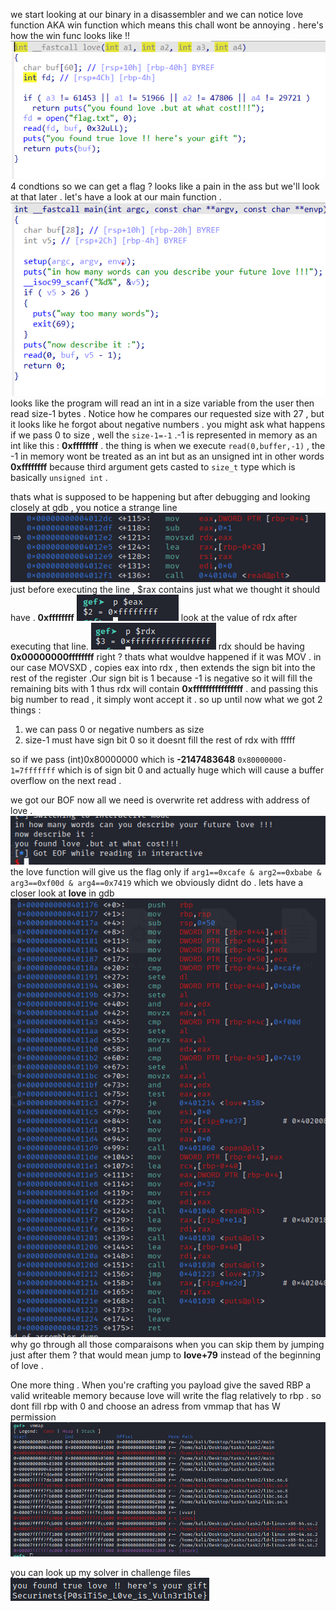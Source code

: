 we start looking at our binary in a disassembler and we can notice love function AKA win function which means this chall wont be annoying . 
here's how the win func looks like !!
![win](/img/1/win.png)
4 condtions so we can get a flag ? looks like a pain in the ass but we'll look at that later . 
let's have a look at our main function . 
![main](/img/1/main.png)
looks like the program will read an int in a size variable from the user then read size-1 bytes . Notice how he compares our requested size with 27 , but it looks like he forgot about negative numbers . you might ask what happens if we pass 0 to size , well the ```size-1=-1``` .-1 is represented in memory as an int like this : **0xffffffff** . the thing is when we execute ```read(0,buffer,-1)``` , the -1 in memory wont be treated as an int but as an unsigned int in other words **0xffffffff** because third argument gets casted to ```size_t``` type which is basically ```unsigned int``` . 

thats what is supposed to be happening but after debugging and looking closely at gdb , you notice a strange line  
![movsxd](/img/1/movsxd.png) 
just before executing the line , $rax contains just what we thought it should have . **0xffffffff**
![eax](/img/1/eax.png)
look at the value of rdx after executing that line.
![rdx](/img/1/rdx.png)
rdx should be having **0x00000000ffffffff** right ? thats what wouldve happened if it was MOV . in our case MOVSXD , copies eax into rdx , then extends the sign bit into the rest of the register .Our sign bit is 1 because -1 is negative so it will fill the remaining bits with 1 thus rdx will contain **0xffffffffffffffff** . and passing this big number to read , it simply wont accept it . 
so up until now what we got 2 things :
1. we can pass 0 or negative numbers as size
2. size-1 must have sign bit 0 so it doesnt fill the rest of rdx with fffff

so if we pass (int)0x80000000 which is **-2147483648** ```0x80000000-1=7fffffff``` which is of sign bit 0 and actually huge which will cause a buffer overflow on the next read . 

we got our BOF now all we need is overwrite ret address with address of love . 
![wrongwin](/img/1/wrong-win.png)
the love function will give us the flag only if ```arg1==0xcafe & arg2==0xbabe & arg3==0xf00d & arg4==0x7419``` which we obviously didnt do . 
lets have a closer look at **love** in gdb 
![win-gdb](/img/1/love-gdb.png)
why go through all those comparaisons when you can skip them by jumping just after them ? that would mean jump to **love+79** instead of the beginning of love . 

One more thing . When you're crafting you payload give the saved RBP a valid writeable memory because love will write the flag relatively to rbp . so dont fill rbp with 0 and choose an adress from vmmap that has W permission
![vmmap](/img/1/vmmap.png)

you can look up my solver in challenge files
![flag](/img/1/flag.png)

